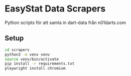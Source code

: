 # EasyStat Data Scrapers

Python scripts för att samla in dart-data från n01darts.com

## Setup
```bash
cd scrapers
python3 -m venv venv
source venv/bin/activate
pip install -r requirements.txt
playwright install chromium